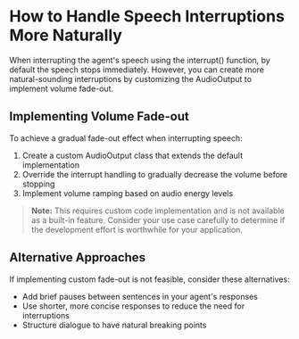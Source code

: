 # How to Handle Speech Interruptions More Naturally

When interrupting the agent's speech using the interrupt() function, by default the speech stops immediately. However, you can create more natural-sounding interruptions by customizing the AudioOutput to implement volume fade-out.


## Implementing Volume Fade-out

To achieve a gradual fade-out effect when interrupting speech:


1. Create a custom AudioOutput class that extends the default implementation
2. Override the interrupt handling to gradually decrease the volume before stopping
3. Implement volume ramping based on audio energy levels


> **Note:** This requires custom code implementation and is not available as a built-in feature. Consider your use case carefully to determine if the development effort is worthwhile for your application.


## Alternative Approaches

If implementing custom fade-out is not feasible, consider these alternatives:


- Add brief pauses between sentences in your agent's responses
- Use shorter, more concise responses to reduce the need for interruptions
- Structure dialogue to have natural breaking points